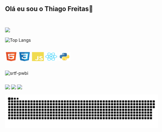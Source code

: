 ## Olá eu sou o Thiago Freitas👋

<!-- <a href="https://discord.gg/zh2FxtP">
  <img align="left" alt="SrTF Discord" width="21px" src="https://raw.githubusercontent.com/srthiagofreitas/srthiagofreitas/master/assets/discord-round.svg" />
</a> -->
<br>


<!-- [![Linkedin Badge](https://img.shields.io/badge/-LinkedIn-blue?style=flat-square&logo=Linkedin&logoColor=white&link=https://www.linkedin.com/in/srthiagofreitas/)](https://www.linkedin.com/in/srthiagofreitas/) -->

![](https://github-readme-stats.vercel.app/api?username=srthiagofreitas&show_icons=true&theme=dracula&hide=contribs,issues)

![Top Langs](https://github-readme-stats.vercel.app/api/top-langs/?username=srthiagofreitas&layout=compact&theme=dracula)


<!--
**srthiagofreitas/srthiagofreitas** is a ✨ _special_ ✨ repository because its `README.md` (this file) appears on your GitHub profile.

Here are some ideas to get you started:

- 🔭 I’m currently working on ...
- 🌱 I’m currently learning ...
- 👯 I’m looking to collaborate on ...
- 🤔 I’m looking for help with ...
- 💬 Ask me about ...
- 📫 How to reach me: ...
- 😄 Pronouns: ...
- ⚡ Fun fact: ...
-->
  
<div style="display: inline_block"><br>
  <img align="center" alt="srtf-HTML" height="30" width="40" src="https://raw.githubusercontent.com/devicons/devicon/master/icons/html5/html5-original.svg">
  <img align="center" alt="srtf-CSS" height="30" width="40" src="https://raw.githubusercontent.com/devicons/devicon/master/icons/css3/css3-original.svg">
  <img align="center" alt="srtfa-Js" height="30" width="40" src="https://raw.githubusercontent.com/devicons/devicon/master/icons/javascript/javascript-plain.svg">
  <img align="center" alt="srtfa-React" height="30" width="40" src="https://raw.githubusercontent.com/devicons/devicon/master/icons/react/react-original.svg">
  <img align="center" alt="srtf-Python" height="30" width="40" src="https://raw.githubusercontent.com/devicons/devicon/master/icons/python/python-original.svg">
</div>

##

<div> 
<img align="center" alt="srtf-pwbi" src="https://img.shields.io/badge/PowerBI-F2C811?style=for-the-badge&logo=Power%20BI&logoColor=white">
</div>

##

<div>  
 <a href="https://discord.gg/zh2FxtP" target="_blank"><img src="https://img.shields.io/badge/Discord-7289DA?style=for-the-badge&logo=discord&logoColor=white" target="_blank"></a> 
  <a href = "mailto:thiagoluan17@gmail.com"><img src="https://img.shields.io/badge/-Gmail-%23333?style=for-the-badge&logo=gmail&logoColor=white" target="_blank"></a>
  <a href="https://www.linkedin.com/in/srthiagofreitas" target="_blank"><img src="https://img.shields.io/badge/-LinkedIn-%230077B5?style=for-the-badge&logo=linkedin&logoColor=white" target="_blank"></a> 
 
  ![Snake animation](https://github.com/srthiagofreitas/srthiagofreitas/blob/output/github-contribution-grid-snake.svg)

</div>
